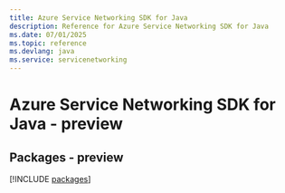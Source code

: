 ```yaml
---
title: Azure Service Networking SDK for Java
description: Reference for Azure Service Networking SDK for Java
ms.date: 07/01/2025
ms.topic: reference
ms.devlang: java
ms.service: servicenetworking
---
```

# Azure Service Networking SDK for Java - preview
## Packages - preview
[!INCLUDE [packages](service-networking-index.md)]